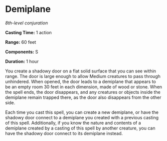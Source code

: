 <title>Demiplane</title>

# Demiplane

_8th-level conjuration_

**Casting Time:** 1 action

**Range:** 60 feet

**Components:** S

**Duration:** 1 hour

You create a shadowy door on a flat solid
surface that you can see within range. The
door is large enough to allow Medium
creatures to pass through unhindered. When
opened, the door leads to a demiplane that
appears to be an empty room 30 feet in each
dimension, made of wood or stone. When the
spell ends, the door disappears, and any
creatures or objects inside the demiplane
remain trapped there, as the door also
disappears from the other side.

Each time you cast this spell, you can create
a new demiplane, or have the shadowy door
connect to a demiplane you created with a
previous casting of this spell. Additionally,
if you know the nature and contents of a
demiplane created by a casting of this spell
by another creature, you can have the shadowy
door connect to its demiplane instead.


